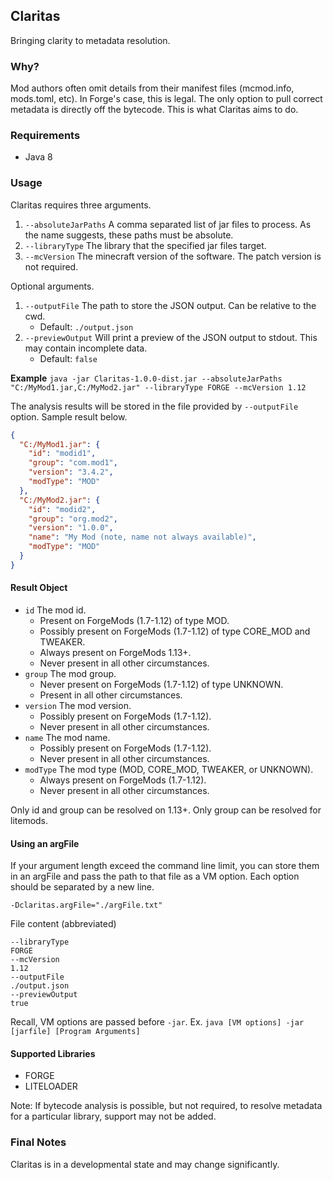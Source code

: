 ## Claritas

Bringing clarity to metadata resolution.

### Why?

Mod authors often omit details from their manifest files (mcmod.info, mods.toml, etc). In Forge's case, this is legal. The only option to pull correct metadata is directly off the bytecode. This is what Claritas aims to do.

### Requirements

* Java 8

### Usage

Claritas requires three arguments.

1. `--absoluteJarPaths` A comma separated list of jar files to process. As the name suggests, these paths must be absolute.
2. `--libraryType` The library that the specified jar files target.
3. `--mcVersion` The minecraft version of the software. The patch version is not required.

Optional arguments.

1. `--outputFile` The path to store the JSON output. Can be relative to the cwd.
    * Default: `./output.json`
2. `--previewOutput` Will print a preview of the JSON output to stdout. This may contain incomplete data.
    * Default: `false`

**Example**
`java -jar Claritas-1.0.0-dist.jar --absoluteJarPaths "C:/MyMod1.jar,C:/MyMod2.jar" --libraryType FORGE --mcVersion 1.12`

The analysis results will be stored in the file provided by `--outputFile` option. Sample result below.

```json
{
  "C:/MyMod1.jar": {
    "id": "modid1",
    "group": "com.mod1",
    "version": "3.4.2",
    "modType": "MOD"
  },
  "C:/MyMod2.jar": {
    "id": "modid2",
    "group": "org.mod2",
    "version": "1.0.0",
    "name": "My Mod (note, name not always available)",
    "modType": "MOD"
  }
}
```

#### Result Object

* `id` The mod id.
  * Present on ForgeMods (1.7-1.12) of type MOD.
  * Possibly present on ForgeMods (1.7-1.12) of type CORE_MOD and TWEAKER.
  * Always present on ForgeMods 1.13+.
  * Never present in all other circumstances.
* `group` The mod group.
  * Never present on ForgeMods (1.7-1.12) of type UNKNOWN.
  * Present in all other circumstances.
* `version` The mod version.
  * Possibly present on ForgeMods (1.7-1.12).
  * Never present in all other circumstances.
* `name` The mod name.
  * Possibly present on ForgeMods (1.7-1.12).
  * Never present in all other circumstances.
* `modType` The mod type (MOD, CORE_MOD, TWEAKER, or UNKNOWN).
  * Always present on ForgeMods (1.7-1.12).
  * Never present in all other circumstances.

Only id and group can be resolved on 1.13+. Only group can be resolved for litemods.

#### Using an argFile

If your argument length exceed the command line limit, you can store them in an argFile and pass the path to that file as a VM option. Each option should be separated by a new line.

`-Dclaritas.argFile="./argFile.txt"`

File content (abbreviated)
```text
--libraryType
FORGE
--mcVersion
1.12
--outputFile
./output.json
--previewOutput
true
```

Recall, VM options are passed before `-jar`. Ex. `java [VM options] -jar [jarfile] [Program Arguments]`

#### Supported Libraries

* FORGE
* LITELOADER

Note: If bytecode analysis is possible, but not required, to resolve metadata for a particular library, support may not be added.

### Final Notes

Claritas is in a developmental state and may change significantly.
